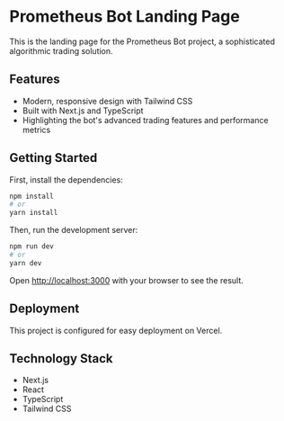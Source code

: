 # Prometheus Bot Landing Page

This is the landing page for the Prometheus Bot project, a sophisticated algorithmic trading solution.

## Features

- Modern, responsive design with Tailwind CSS
- Built with Next.js and TypeScript
- Highlighting the bot's advanced trading features and performance metrics

## Getting Started

First, install the dependencies:

```bash
npm install
# or
yarn install
```

Then, run the development server:

```bash
npm run dev
# or
yarn dev
```

Open [http://localhost:3000](http://localhost:3000) with your browser to see the result.

## Deployment

This project is configured for easy deployment on Vercel.

## Technology Stack

- Next.js
- React
- TypeScript
- Tailwind CSS 